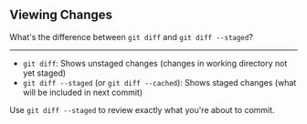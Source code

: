 ## Viewing Changes

What's the difference between `git diff` and `git diff --staged`?

---

- `git diff`: Shows unstaged changes (changes in working directory not yet staged)
- `git diff --staged` (or `git diff --cached`): Shows staged changes (what will be included in next commit)

Use `git diff --staged` to review exactly what you're about to commit.

